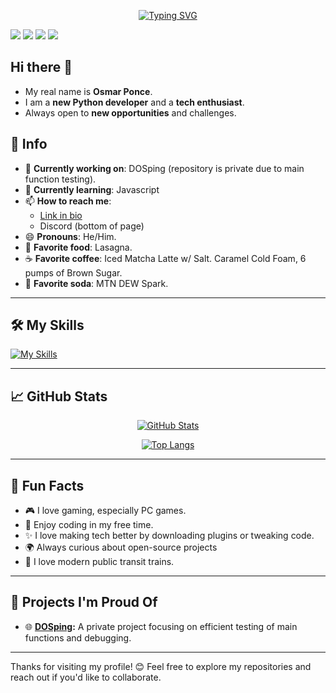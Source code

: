 <span align="center">
  
[![Typing SVG](https://readme-typing-svg.herokuapp.com/?font=JetBrains+Mono&duration=2000&pause=600&center=true&multiline=true&width=550&height=100&lines=yo%20wsg%2C+i+am+dbgbin!;welcome+to+my+profile.&color=808080)](https://github.com/debug-cli)

</span>

![](https://komarev.com/ghpvc/?username=debug-cli&label=profile+views&color=gray&style=flat)
![](https://komarev.com/ghpvc/?username=debug-cli&label=followers&color=gray&style=flat)
![](https://komarev.com/ghpvc/?username=debug-cli&label=stars&color=gray&style=flat)
![](https://komarev.com/ghpvc/?username=debug-cli&label=repositories&color=gray&style=flat)



## Hi there 👋

- My real name is **Osmar Ponce**.
- I am a **new Python developer** and a **tech enthusiast**.
- Always open to **new opportunities** and challenges.

## 🌟 Info

- 🔭 **Currently working on**: DOSping (repository is private due to main function testing).
- 🌱 **Currently learning**: Javascript
- 📫 **How to reach me**:
  - [Link in bio](https://guns.lol/dbg.bin)
  - Discord (bottom of page)
- 😄 **Pronouns**: He/Him.
- 🍝 **Favorite food**: Lasagna.
- ☕ **Favorite coffee**: Iced Matcha Latte w/ Salt. Caramel Cold Foam, 6 pumps of Brown Sugar.
- 🥤 **Favorite soda**: MTN DEW Spark.

---

## 🛠 My Skills
[![My Skills](https://skillicons.dev/icons?i=py,git,html,css,javascript,discord,windows,linux,vscode,bash)](https://skillicons.dev)

---

## 📈 GitHub Stats

<div align="center">
  
[![GitHub Stats](https://github-readme-stats.vercel.app/api?username=debug-cli&show_icons=true&theme=dark)](https://github.com/debug-cli)

[![Top Langs](https://github-readme-stats.vercel.app/api/top-langs/?username=debug-cli&layout=compact&theme=dark)](https://github.com/debug-cli)

</div>

---

## 🎯 Fun Facts

- 🎮 I love gaming, especially PC games.
- 🧩 Enjoy coding in my free time.
- ✨ I love making tech better by downloading plugins or tweaking code.
- 🌍 Always curious about open-source projects
- 🚝 I love modern public transit trains.

---

## 🚀 Projects I'm Proud Of

- 🌐 **[DOSping](https://github.com/debug-cli):** A private project focusing on efficient testing of main functions and debugging.

---

Thanks for visiting my profile! 😊 Feel free to explore my repositories and reach out if you'd like to collaborate.
